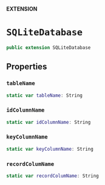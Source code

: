 **EXTENSION**

# `SQLiteDatabase`
```swift
public extension SQLiteDatabase
```

## Properties
### `tableName`

```swift
static var tableName: String
```

### `idColumnName`

```swift
static var idColumnName: String
```

### `keyColumnName`

```swift
static var keyColumnName: String
```

### `recordColumName`

```swift
static var recordColumName: String
```
